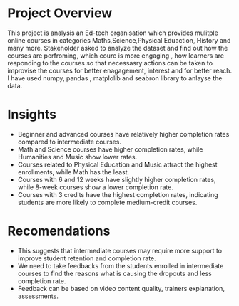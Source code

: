 # Project Overview
This project is analysis an Ed-tech organisation which provides mulitple online courses in categories Maths,Science,Physical Eduaction, History and many more. 
Stakeholder asked to analyze the dataset and find out how the courses are perfroming, which coure is more engaging , how learners are responding to the courses 
so that necessasry actions can be taken to improvise the courses for better enagagement, interest and for better reach.
I have used numpy, pandas , matplolib and seabron library to anlayse the data.
# Insights 
+ Beginner and advanced courses have relatively higher completion rates compared to intermediate courses.
+ Math and Science courses have higher completion rates, while Humanities and Music show lower rates.
+ Courses related to Physical Education and Music attract the highest enrollments, while Math has the least.
+ Courses with 6 and 12 weeks have slightly higher completion rates, while 8-week courses show a lower completion rate.
+ Courses with 3 credits have the highest completion rates, indicating students are more likely to complete medium-credit courses.
# Recomendations
+ This suggests that intermediate courses may require more support to improve student retention and completion rate.
+ We need to take feedbacks from the students enrolled in intermediate courses to find the reasons what is causing the dropouts and less completion rate.
+ Feedback can be based on video content quality, trainers explanation, assessments.
